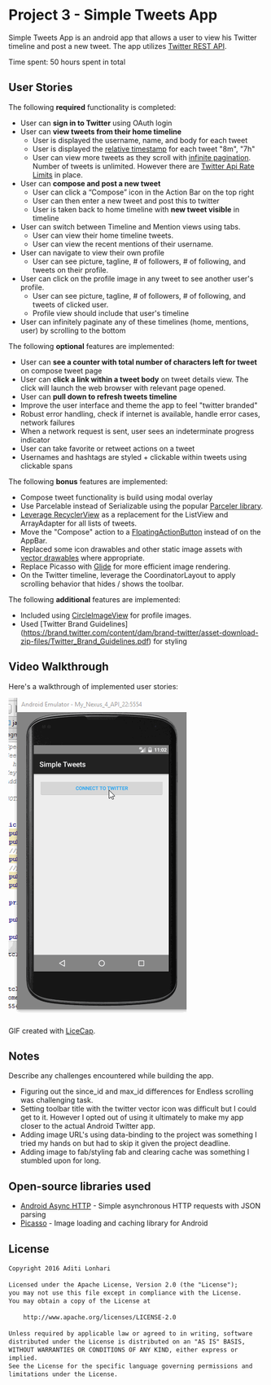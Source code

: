 # Project 3 - Simple Tweets App

Simple Tweets App is an android app that allows a user to view his Twitter timeline and post a new tweet. The app utilizes [Twitter REST API](https://dev.twitter.com/rest/public).

Time spent: 50 hours spent in total

## User Stories

The following **required** functionality is completed:

* User can **sign in to Twitter** using OAuth login
* User can **view tweets from their home timeline**
  * User is displayed the username, name, and body for each tweet
  * User is displayed the [relative timestamp](https://gist.github.com/nesquena/f786232f5ef72f6e10a7) for each tweet "8m", "7h"
  * User can view more tweets as they scroll with [infinite pagination](http://guides.codepath.com/android/Endless-Scrolling-with-AdapterViews-and-RecyclerView). Number of tweets is unlimited.
    However there are [Twitter Api Rate Limits](https://dev.twitter.com/rest/public/rate-limiting) in place.
* User can **compose and post a new tweet**
  * User can click a “Compose” icon in the Action Bar on the top right
  * User can then enter a new tweet and post this to twitter
  * User is taken back to home timeline with **new tweet visible** in timeline
* User can switch between Timeline and Mention views using tabs.
  * User can view their home timeline tweets.
  * User can view the recent mentions of their username.
* User can navigate to view their own profile
  * User can see picture, tagline, # of followers, # of following, and tweets on their profile.
* User can click on the profile image in any tweet to see another user's profile.
  * User can see picture, tagline, # of followers, # of following, and tweets of clicked user.
  * Profile view should include that user's timeline
* User can infinitely paginate any of these timelines (home, mentions, user) by scrolling to the bottom

The following **optional** features are implemented:

* User can **see a counter with total number of characters left for tweet** on compose tweet page
* User can **click a link within a tweet body** on tweet details view. The click will launch the web browser with relevant page opened.
* User can **pull down to refresh tweets timeline**
* Improve the user interface and theme the app to feel "twitter branded"
* Robust error handling, check if internet is available, handle error cases, network failures
* When a network request is sent, user sees an indeterminate progress indicator
* User can take favorite or retweet actions on a tweet
* Usernames and hashtags are styled + clickable within tweets using clickable spans

The following **bonus** features are implemented:

* Compose tweet functionality is build using modal overlay
* Use Parcelable instead of Serializable using the popular [Parceler library](http://guides.codepath.com/android/Using-Parceler).
* [Leverage RecyclerView](http://guides.codepath.com/android/Using-the-RecyclerView) as a replacement for the ListView and ArrayAdapter for all lists of tweets.
* Move the "Compose" action to a [FloatingActionButton](https://github.com/codepath/android_guides/wiki/Floating-Action-Buttons) instead of on the AppBar.
* Replaced some icon drawables and other static image assets with [vector drawables](http://guides.codepath.com/android/Drawables#vector-drawables) where appropriate.
* Replace Picasso with [Glide](http://inthecheesefactory.com/blog/get-to-know-glide-recommended-by-google/en) for more efficient image rendering.
* On the Twitter timeline, leverage the CoordinatorLayout to apply scrolling behavior that hides / shows the toolbar.

The following **additional** features are implemented:

* Included using [CircleImageView](https://github.com/hdodenhof/CircleImageView) for profile images.
* Used [Twitter Brand Guidelines] (https://brand.twitter.com/content/dam/brand-twitter/asset-download-zip-files/Twitter_Brand_Guidelines.pdf) for styling
## Video Walkthrough

Here's a walkthrough of implemented user stories:

<img src='https://github.com/aditilonhari/MySimpleTweets/blob/master/simpleTweetsApp.gif' title='Video Walkthrough' width='' alt='Video Walkthrough' />

GIF created with [LiceCap](http://www.cockos.com/licecap/).

## Notes

Describe any challenges encountered while building the app.

- Figuring out the since_id and max_id differences for Endless scrolling was challenging task.
- Setting toolbar title with the twitter vector icon was difficult but I could get to it. However I opted out of using it ultimately to make my app closer to the actual Android Twitter app.
- Adding image URL's using data-binding to the project was something I tried my hands on but had to skip it given the project deadline.
- Adding image to fab/styling fab and clearing cache was something I stumbled upon for long.

## Open-source libraries used

- [Android Async HTTP](https://github.com/loopj/android-async-http) - Simple asynchronous HTTP requests with JSON parsing
- [Picasso](http://square.github.io/picasso/) - Image loading and caching library for Android

## License

    Copyright 2016 Aditi Lonhari

    Licensed under the Apache License, Version 2.0 (the "License");
    you may not use this file except in compliance with the License.
    You may obtain a copy of the License at

        http://www.apache.org/licenses/LICENSE-2.0

    Unless required by applicable law or agreed to in writing, software
    distributed under the License is distributed on an "AS IS" BASIS,
    WITHOUT WARRANTIES OR CONDITIONS OF ANY KIND, either express or implied.
    See the License for the specific language governing permissions and
    limitations under the License.
